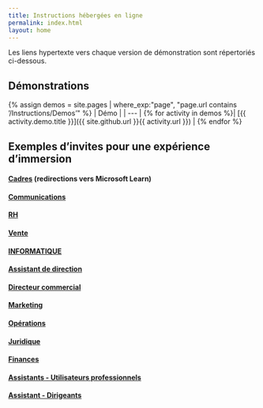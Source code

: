 ```yaml
---
title: Instructions hébergées en ligne
permalink: index.html
layout: home
---
```


Les liens hypertexte vers chaque version de démonstration sont répertoriés ci-dessous.

## Démonstrations

{% assign demos = site.pages | where_exp:"page", "page.url contains ’/Instructions/Demos’" %}
| Démo |
| --- |
{% for activity in demos  %}| [{{ activity.demo.title }}]({{ site.github.url }}{{ activity.url }}) |
{% endfor %}

## Exemples d’invites pour une expérience d’immersion

#### [Cadres](https://learn.microsoft.com/en-us/training/modules/envision-new-ideas-with-microsoft-365-copilot/) (redirections vers Microsoft Learn)

#### [Communications](https://microsoftlearning.github.io/MS-4021-Copilot-Immersion-Experience/Instructions/Prompts/Communications-Prompts.html)

#### [RH](https://microsoftlearning.github.io/MS-4021-Copilot-Immersion-Experience/Instructions/Prompts/HR-Prompts.html)

#### [Vente](https://microsoftlearning.github.io/MS-4021-Copilot-Immersion-Experience/Instructions/Prompts/Sales-Prompts.html)

#### [INFORMATIQUE](https://microsoftlearning.github.io/MS-4021-Copilot-Immersion-Experience/Instructions/Prompts/IT-Prompts.html)

#### [Assistant de direction](https://microsoftlearning.github.io/MS-4021-Copilot-Immersion-Experience/Instructions/Prompts/EA-Prompts.html)

#### [Directeur commercial](https://microsoftlearning.github.io/MS-4021-Copilot-Immersion-Experience/Instructions/Prompts/Business-Manager-Prompts.html)

#### [Marketing](https://microsoftlearning.github.io/MS-4021-Copilot-Immersion-Experience/Instructions/Prompts/Marketing-Prompts.html)

#### [Opérations](https://microsoftlearning.github.io/MS-4021-Copilot-Immersion-Experience/Instructions/Prompts/Operations-Prompts.html)

#### [Juridique](https://microsoftlearning.github.io/MS-4021-Copilot-Immersion-Experience/Instructions/Prompts/Legal-Prompts.html)

#### [Finances](https://microsoftlearning.github.io/MS-4021-Copilot-Immersion-Experience/Instructions/Prompts/Finance-Prompts.html)

#### [Assistants - Utilisateurs professionnels](https://microsoftlearning.github.io/MS-4021-Copilot-Immersion-Experience/Instructions/Prompts/EU-Agents.html)

#### [Assistant - Dirigeants](https://microsoftlearning.github.io/MS-4021-Copilot-Immersion-Experience/Instructions/Prompts/Exec-Agents.html)
